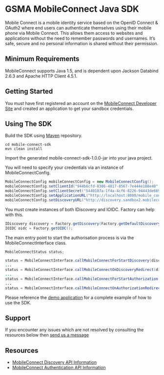 GSMA MobileConnect Java SDK
==============================================================================================================

Mobile Connect is a mobile identity service based on the OpenID Connect & OAuth2 where end users can authenticate themselves using their mobile phone via Mobile Connect. This allows them access to websites and applications without the need to remember passwords and usernames. It’s safe, secure and no personal information is shared without their permission.

## Minimum Requirements

MobileConnect supports Java 1.5, and is dependent upon Jackson Databind 2.6.3 and Apache HTTP Client 4.5.1.

## Getting Started

You must have first registered an account on the [MobileConnect Developer Site](https://developer.mobileconnect.io) and created an application to get your sandbox credentials.

## Using The SDK

Build the SDK using [Maven](https://maven.apache.org/) repository.

```posh
cd mobile-connect-sdk
mvn clean install
```

Import the generated mobile-connect-sdk-1.0.0-jar into your java project.

You will need to specify your credentials via an instance of MobileConnectConfig.

```java
MobileConnectConfig mobileConnectConfig = new MobileConnectConfig();
mobileConnectConfig.setClientId("944b6cfd-8386-4817-8567-7e444e188e48");
mobileConnectConfig.setClientSecret("5440107a-1f4a-4cf6-8226-94443de6692f");
mobileConnectConfig.setApplicationURL("http://localhost:8080/mobile_connect");
mobileConnectConfig.setDiscoveryURL("http://discovery.sandbox2.mobileconnect.io/v2/discovery");
```

You must create instances of both IDiscovery and IOIDC.  Factory can help with this.

```java
IDiscovery discovery = Factory.getDiscovery(Factory.getDefaultDiscoveryCache());
IOIDC oidc = Factory.getOIDC();
```

The main entry point to start the authorisation process is via the MobileConnectInterface class.

```java
MobileConnectStatus status;

status = MobileConnectInterface.callMobileConnectForStartDiscovery(discovery, config, servletRequest, servletResponse)
...
status = MobileConnectInterface.callMobileConnectOnDiscoveryRedirect(discovery, config, servletRequest, servletResponse);
...
status = MobileConnectInterface.callMobileConnectForStartAuthorization(oidc, config, servletRequest);
...
status = MobileConnectInterface.callMobileConnectOnAuthorizationRedirect(oidc, config, servletRequest);
```

Please reference the [demo application](mobile-connect-demo/) for a complete example of how to use the SDK.

## Support

If you encounter any issues which are not resolved by consulting the resources below then [send us a message](https://developer.mobileconnect.io/content/contact-us)

## Resources

- [MobileConnect Discovery API Information](https://developer.mobileconnect.io/content/discovery-api-0)
- [MobileConnect Authentication API Information](https://developer.mobileconnect.io/content/mobile-connect-api)
